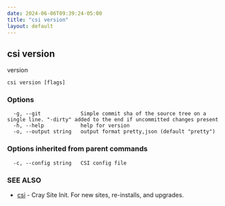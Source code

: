 ```yaml
---
date: 2024-06-06T09:39:24-05:00
title: "csi version"
layout: default
---
```

## csi version

version

```
csi version [flags]
```

### Options

```
  -g, --git             Simple commit sha of the source tree on a single line. "-dirty" added to the end if uncommitted changes present
  -h, --help            help for version
  -o, --output string   output format pretty,json (default "pretty")
```

### Options inherited from parent commands

```
  -c, --config string   CSI config file
```

### SEE ALSO

* [csi](/commands/csi/)	 - Cray Site Init. For new sites, re-installs, and upgrades.

